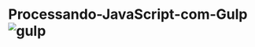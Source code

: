 # Processando-JavaScript-com-Gulp![gulp](https://user-images.githubusercontent.com/69101674/204103949-b13db667-0093-405a-be03-67b1dc1c815e.png)
